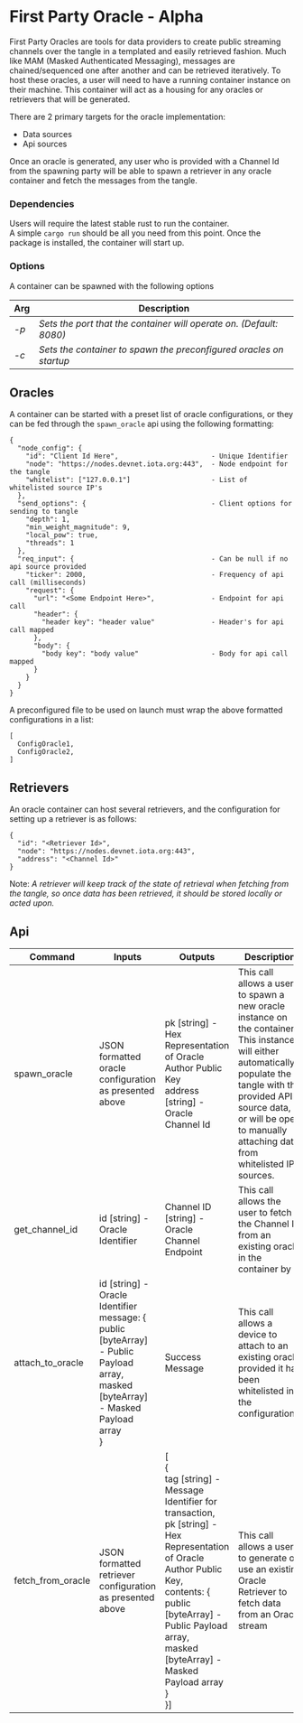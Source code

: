 # First Party Oracle - Alpha 
First Party Oracles are tools for data providers to create public streaming channels over the tangle in a templated and easily retrieved fashion. Much like MAM (Masked Authenticated Messaging), messages are chained/sequenced one after another and can be retrieved iteratively. To host these oracles, a user will need to have a running container instance on their machine. This container will act as a housing for any oracles or retrievers that will be generated. 

There are 2 primary targets for the oracle implementation: 
- Data sources
- Api sources

Once an oracle is generated, any user who is provided with a Channel Id from the spawning party will be able to spawn a retriever in any oracle container and fetch the messages from the tangle.

### Dependencies
Users will require the latest stable rust to run the container. 
<br/>
A simple `cargo run` should be all you need from this point. Once the package is installed, the container will start up. 

### Options 
A container can be spawned with the following options <br/>

|Arg   | Description   |
|---|---|
| *-p* | *Sets the port that the container will operate on. (Default: 8080)*  |
| *-c* | *Sets the container to spawn the preconfigured oracles on startup*  |


## Oracles 
A container can be started with a preset list of oracle configurations, or they can be fed through the `spawn_oracle` api using the following formatting: 
```
{
  "node_config": {
    "id": "Client Id Here",                       - Unique Identifier
    "node": "https://nodes.devnet.iota.org:443",  - Node endpoint for the tangle
    "whitelist": ["127.0.0.1"]                    - List of whitelisted source IP's
  },
  "send_options": {                               - Client options for sending to tangle
    "depth": 1,                                   
    "min_weight_magnitude": 9,                     
    "local_pow": true,
    "threads": 1
  },
  "req_input": {                                  - Can be null if no api source provided
    "ticker": 2000,                               - Frequency of api call (milliseconds)
    "request": { 
      "url": "<Some Endpoint Here>",              - Endpoint for api call
      "header": {
        "header key": "header value"              - Header's for api call mapped
      },
      "body": {
        "body key": "body value"                  - Body for api call mapped
      }
    }
  }
}

```

A preconfigured file to be used on launch must wrap the above formatted configurations in a list: 

```
[
  ConfigOracle1,
  ConfigOracle2,
]
```


## Retrievers 
An oracle container can host several retrievers, and the configuration for setting up a retriever is as follows: 
```
{
  "id": "<Retriever Id>",
  "node": "https://nodes.devnet.iota.org:443",
  "address": "<Channel Id>"
}
```


Note: *A retriever will keep track of the state of retrieval when fetching from the tangle, so once data has been retrieved, it should be stored locally or acted upon.* 



## Api 
| Command  | Inputs  | Outputs  |  Description  |
|----------|---------|----------|---------------|
| spawn_oracle | JSON formatted oracle configuration as presented above | pk [string] - Hex Representation of Oracle Author Public Key <br/> address [string] - Oracle Channel Id | This call allows a user to spawn a new oracle instance on the container. This instance will either automatically populate the tangle with the provided API source data, or will be open to manually attaching data from whitelisted IP sources. |
| get_channel_id | id [string] - Oracle Identifier | Channel ID [string] - Oracle Channel Endpoint| This call allows the user to fetch the Channel Id from an existing oracle in the container by id |
| attach_to_oracle | id [string] - Oracle Identifier <br/> message: {<br/>public [byteArray] - Public Payload array,<br/>masked [byteArray] - Masked Payload array<br/>}  | Success Message  | This call allows a device to attach to an existing oracle provided it has been whitelisted in the configurations.  |
| fetch_from_oracle| JSON formatted retriever configuration as presented above | [<br/>  {<br/>    tag [string] - Message Identifier for transaction,<br/>    pk [string] - Hex Representation of Oracle Author Public Key,<br/>contents: {<br/>public [byteArray] - Public Payload array,<br/>      masked [byteArray] - Masked Payload array<br/>}<br/>}] | This call allows a user to generate or use an existing Oracle Retriever to fetch data from an Oracle stream |


